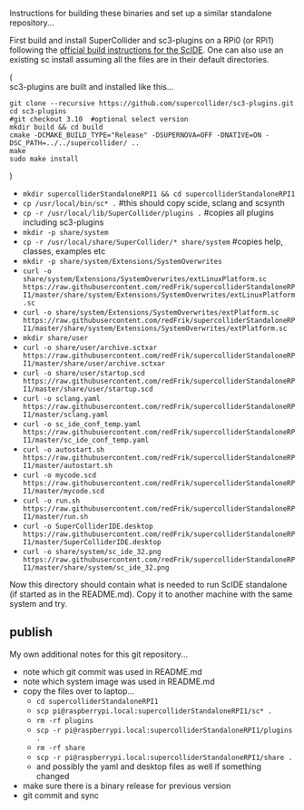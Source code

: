 Instructions for building these binaries and set up a similar standalone repository...

First build and install SuperCollider and sc3-plugins on a RPi0 (or RPi1) following the [official build instructions for the ScIDE](https://github.com/supercollider/supercollider/blob/develop/README_RASPBERRY_PI.md). One can also use an existing sc install assuming all the files are in their default directories.

(  
sc3-plugins are built and installed like this...

```
git clone --recursive https://github.com/supercollider/sc3-plugins.git
cd sc3-plugins
#git checkout 3.10  #optional select version
mkdir build && cd build
cmake -DCMAKE_BUILD_TYPE="Release" -DSUPERNOVA=OFF -DNATIVE=ON -DSC_PATH=../../supercollider/ ..
make
sudo make install
```
)

* `mkdir supercolliderStandaloneRPI1 && cd supercolliderStandaloneRPI1`
* `cp /usr/local/bin/sc* .` #this should copy scide, sclang and scsynth
* `cp -r /usr/local/lib/SuperCollider/plugins .` #copies all plugins including sc3-plugins
* `mkdir -p share/system`
* `cp -r /usr/local/share/SuperCollider/* share/system` #copies help, classes, examples etc
* `mkdir -p share/system/Extensions/SystemOverwrites`
* `curl -o share/system/Extensions/SystemOverwrites/extLinuxPlatform.sc https://raw.githubusercontent.com/redFrik/supercolliderStandaloneRPI1/master/share/system/Extensions/SystemOverwrites/extLinuxPlatform.sc`
* `curl -o share/system/Extensions/SystemOverwrites/extPlatform.sc https://raw.githubusercontent.com/redFrik/supercolliderStandaloneRPI1/master/share/system/Extensions/SystemOverwrites/extPlatform.sc`
* `mkdir share/user`
* `curl -o share/user/archive.sctxar https://raw.githubusercontent.com/redFrik/supercolliderStandaloneRPI1/master/share/user/archive.sctxar`
* `curl -o share/user/startup.scd https://raw.githubusercontent.com/redFrik/supercolliderStandaloneRPI1/master/share/user/startup.scd`
* `curl -o sclang.yaml https://raw.githubusercontent.com/redFrik/supercolliderStandaloneRPI1/master/sclang.yaml`
* `curl -o sc_ide_conf_temp.yaml https://raw.githubusercontent.com/redFrik/supercolliderStandaloneRPI1/master/sc_ide_conf_temp.yaml`
* `curl -o autostart.sh https://raw.githubusercontent.com/redFrik/supercolliderStandaloneRPI1/master/autostart.sh`
* `curl -o mycode.scd https://raw.githubusercontent.com/redFrik/supercolliderStandaloneRPI1/master/mycode.scd`
* `curl -o run.sh https://raw.githubusercontent.com/redFrik/supercolliderStandaloneRPI1/master/run.sh`
* `curl -o SuperColliderIDE.desktop https://raw.githubusercontent.com/redFrik/supercolliderStandaloneRPI1/master/SuperColliderIDE.desktop`
* `curl -o share/system/sc_ide_32.png https://raw.githubusercontent.com/redFrik/supercolliderStandaloneRPI1/master/share/system/sc_ide_32.png`

Now this directory should contain what is needed to run ScIDE standalone (if started as in the README.md). Copy it to another machine with the same system and try.

publish
--
My own additional notes for this git repository...

* note which git commit was used in README.md
* note which system image was used in README.md
* copy the files over to laptop...
  * `cd supercolliderStandaloneRPI1`
  * `scp pi@raspberrypi.local:supercolliderStandaloneRPI1/sc* .`
  * `rm -rf plugins`
  * `scp -r pi@raspberrypi.local:supercolliderStandaloneRPI1/plugins .`
  * `rm -rf share`
  * `scp -r pi@raspberrypi.local:supercolliderStandaloneRPI1/share .`
  * and possibly the yaml and desktop files as well if something changed
* make sure there is a binary release for previous version
* git commit and sync
